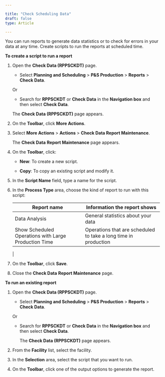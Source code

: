 ```yaml
---

title: "Check Scheduling Data"
draft: false
type: Article

---
```


You can run reports to generate data statistics or to check for errors in your data at any time. Create scripts to run the reports at scheduled time.

**To create a script to run a report**

1. Open the **Check Data (RPPSCKDT)** page.

    - Select **Planning and Scheduling** > **P&S Production** > **Reports** > **Check Data**.

    Or

    - Search for **RPPSCKDT** or **Check Data** in the **Navigation box** and then select **Check Data**.

    The **Check Data (RPPSCKDT)**  page appears.

2. On the **Toolbar**, click **More Actions**.

3. Select **More Actions** > **Actions** > **Check Data Report Maintenance**.

    The **Check Data** **Report Maintenance** page appears.

4. On the **Toolbar**, click:

    - **New**: To create a new script.

    - **Copy**: To copy an existing script and modify it.

5. In the **Script Name** field, type a name for the script.

6. In the **Process Type** area, choose the kind of report to run with this script:

    | Report name                                            | Information the report shows                                      |
    |--------------------------------------------------------|-------------------------------------------------------------------|
    | Data Analysis                                          | General statistics about your data                                |
    | Show Scheduled Operations with Large Production Time   | Operations that are scheduled to take a long time in production   |
    |

7. On the **Toolbar**, click **Save**.

8. Close the **Check Data** **Report Maintenance** page.

**To run an existing report**

1. Open the **Check Data (RPPSCKDT)** page.

    - Select **Planning and Scheduling** > **P&S Production** > **Reports** > **Check Data**.

    Or

    - Search for **RPPSCKDT** or **Check Data** in the **Navigation box** and then select **Check Data**.

        The **Check Data (RPPSCKDT)**  page appears.

2. From the **Facility** list, select the facility.

3. In the **Selection** area, select the script that you want to run.

4. On the **Toolbar**, click one of the output options to generate the report.

​